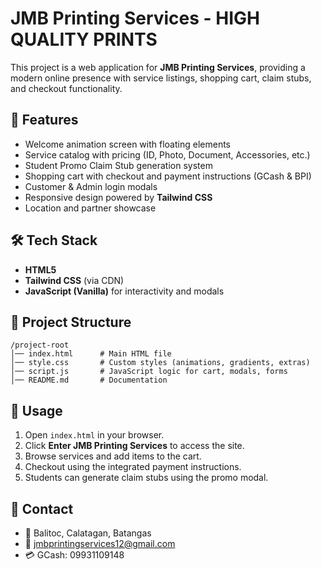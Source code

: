 # JMB Printing Services - HIGH QUALITY PRINTS

This project is a web application for **JMB Printing Services**, providing a modern online presence with service listings, shopping cart, claim stubs, and checkout functionality.

## 🚀 Features
- Welcome animation screen with floating elements
- Service catalog with pricing (ID, Photo, Document, Accessories, etc.)
- Student Promo Claim Stub generation system
- Shopping cart with checkout and payment instructions (GCash & BPI)
- Customer & Admin login modals
- Responsive design powered by **Tailwind CSS**
- Location and partner showcase

## 🛠️ Tech Stack
- **HTML5**
- **Tailwind CSS** (via CDN)
- **JavaScript (Vanilla)** for interactivity and modals

## 📂 Project Structure
```
/project-root
│── index.html      # Main HTML file
│── style.css       # Custom styles (animations, gradients, extras)
│── script.js       # JavaScript logic for cart, modals, forms
│── README.md       # Documentation
```

## 📖 Usage
1. Open `index.html` in your browser.
2. Click **Enter JMB Printing Services** to access the site.
3. Browse services and add items to the cart.
4. Checkout using the integrated payment instructions.
5. Students can generate claim stubs using the promo modal.

## 📧 Contact
- 📍 Balitoc, Calatagan, Batangas
- 📧 jmbprintingservices12@gmail.com
- 💳 GCash: 09931109148
